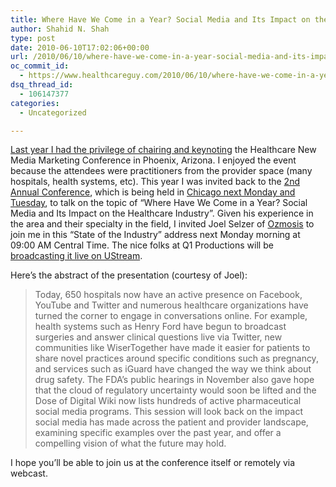 ```yaml
---
title: Where Have We Come in a Year? Social Media and Its Impact on the Healthcare Industry
author: Shahid N. Shah
type: post
date: 2010-06-10T17:02:06+00:00
url: /2010/06/10/where-have-we-come-in-a-year-social-media-and-its-impact-on-the-healthcare-industry/
oc_commit_id:
  - https://www.healthcareguy.com/2010/06/10/where-have-we-come-in-a-year-social-media-and-its-impact-on-the-healthcare-industry/1478770582
dsq_thread_id:
  - 106147377
categories:
  - Uncategorized

---
```

[Last year I had the privilege of chairing and keynoting][1] the Healthcare New Media Marketing Conference in Phoenix, Arizona. I enjoyed the event because the attendees were practitioners from the provider space (many hospitals, health systems, etc). This year I was invited back to the [2nd Annual Conference][2], which is being held in [Chicago next Monday and Tuesday][2], to talk on the topic of &#8220;Where Have We Come in a Year? Social Media and Its Impact on the Healthcare Industry&#8221;. Given his experience in the area and their specialty in the field, I invited Joel Selzer of [Ozmosis][3] to join me in this &#8220;State of the Industry&#8221; address next Monday morning at 09:00 AM Central Time. The nice folks at Q1 Productions will be [broadcasting it live on UStream][4].

Here&#8217;s the abstract of the presentation (courtesy of Joel):

> Today, 650 hospitals now have an active presence on Facebook, YouTube and Twitter and numerous healthcare organizations have turned the corner to engage in conversations online. For example, health systems such as Henry Ford have begun to broadcast surgeries and answer clinical questions live via Twitter, new communities like WiserTogether have made it easier for patients to share novel practices around specific conditions such as pregnancy, and services such as iGuard have changed the way we think about drug safety. The FDA&#8217;s public hearings in November also gave hope that the cloud of regulatory uncertainty would soon be lifted and the Dose of Digital Wiki now lists hundreds of active pharmaceutical social media programs. This session will look back on the impact social media has made across the patient and provider landscape, examining specific examples over the past year, and offer a compelling vision of what the future may hold.

I hope you&#8217;ll be able to join us at the conference itself or remotely via webcast.

 [1]: https://www.healthcareguy.com/2009/06/22/a-tour-of-the-healthcare-new-media-marketing-landscape/
 [2]: http://www.q1productions.com/eventPages/event_Health2.0.php
 [3]: http://www.ozmosis.com
 [4]: http://bit.ly/bllAsP